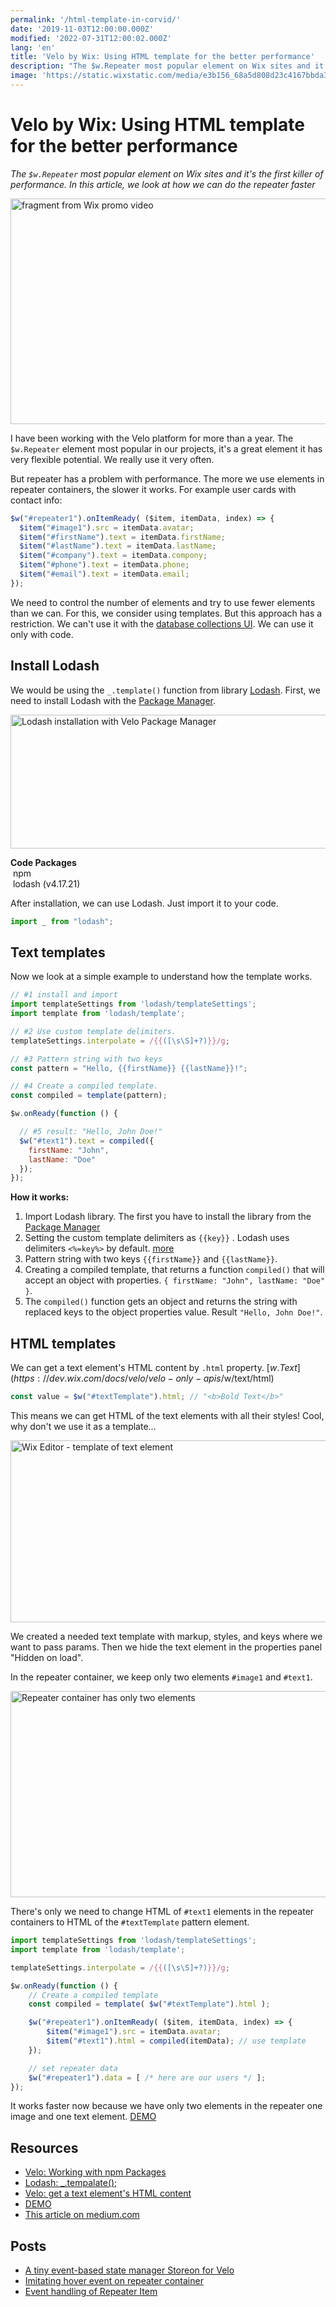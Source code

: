 ```yaml
---
permalink: '/html-template-in-corvid/'
date: '2019-11-03T12:00:00.000Z'
modified: '2022-07-31T12:00:02.000Z'
lang: 'en'
title: 'Velo by Wix: Using HTML template for the better performance'
description: "The $w.Repeater most popular element on Wix sites and it's the first killer of performance. In this article, we look at how we can do the repeater faster"
image: 'https://static.wixstatic.com/media/e3b156_68a5d808d23c4167bbda3f55e72726e9~mv2.jpg'
---
```


# Velo by Wix: Using HTML template for the better performance

*The `$w.Repeater` most popular element on Wix sites and it's the first killer of performance. In this article, we look at how we can do the repeater faster*

<img
  src="https://static.wixstatic.com/media/e3b156_68a5d808d23c4167bbda3f55e72726e9~mv2.jpg"
  alt="fragment from Wix promo video"
  width="800"
  height="361"
/>

I have been working with the Velo platform for more than a year. The `$w.Repeater` element most popular in our projects, it's a great element it has very flexible potential. We really use it very often.

But repeater has a problem with performance. The more we use elements in repeater containers, the slower it works. For example user cards with contact info:

```js
$w("#repeater1").onItemReady( ($item, itemData, index) => {
  $item("#image1").src = itemData.avatar;
  $item("#firstName").text = itemData.firstName;
  $item("#lastName").text = itemData.lastName;
  $item("#company").text = itemData.compony;
  $item("#phone").text = itemData.phone;
  $item("#email").text = itemData.email;
});
```

We need to control the number of elements and try to use fewer elements than we can. For this, we consider using templates. But this approach has a restriction. We can't use it with the [database collections UI](https://dev.wix.com/docs/develop-websites/articles/databases/wix-data/data-api/working-with-wix-data). We can use it only with code.

## Install Lodash

We would be using the `_.template()` function from library [Lodash](https://lodash.com/docs/4.17.15#template). First, we need to install Lodash with the [Package Manager](https://dev.wix.com/docs/develop-websites/articles/coding-with-velo/packages/work-with-npm-packages-in-the-editor).

<img
  src="https://static.wixstatic.com/media/e3b156_fbb231d5ad4c4ed7a2abcd8c9e815e72~mv2.png"
  alt="Lodash installation with Velo Package Manager"
  width="948"
  height="214"
  loading="lazy"
/>

<div class="filetree" role="img" aria-label="package manager sidebar">
  <div class="filetree_tab filetree_row">
    <strong>Code Packages</strong>
  </div>
  <div class="filetree_title filetree_row">
    <img src="/assets/images/i/open.svg" alt=""/>
    npm
  </div>
  <div class="filetree_tab filetree_row">
    <img src="/assets/images/i/npm.svg" alt=""/>
    lodash (v4.17.21)
  </div>
</div>

After installation, we can use Lodash. Just import it to your code.

```js
import _ from "lodash";
```

## Text templates

Now we look at a simple example to understand how the template works.

```js
// #1 install and import
import templateSettings from 'lodash/templateSettings';
import template from 'lodash/template';

// #2 Use custom template delimiters.
templateSettings.interpolate = /{{([\s\S]+?)}}/g;

// #3 Pattern string with two keys
const pattern = "Hello, {{firstName}} {{lastName}}!";

// #4 Create a compiled template.
const compiled = template(pattern);

$w.onReady(function () {

  // #5 result: "Hello, John Doe!"
  $w("#text1").text = compiled({
    firstName: "John",
    lastName: "Doe"
  });
});
```

**How it works:**

1. Import Lodash library. The first you have to install the library from the [Package Manager](https://dev.wix.com/docs/develop-websites/articles/coding-with-velo/packages/work-with-npm-packages-in-the-editor)
2. Setting the custom template delimiters as `{{key}}` . Lodash uses delimiters `<%=key%>` by default. [more](https://lodash.com/docs/4.17.15#template)
3. Pattern string with two keys `{{firstName}}` and `{{lastName}}`.
4. Creating a compiled template, that returns a function `compiled()` that will accept an object with properties. `{ firstName: "John", lastName: "Doe" }`.
5. The `compiled()` function gets an object and returns the string with replaced keys to the object properties value. Result `"Hello, John Doe!"`.

## HTML templates

We can get a text element's HTML content by `.html` property. [$w.Text](https://dev.wix.com/docs/velo/velo-only-apis/$w/text/html)

```js
const value = $w("#textTemplate").html; // "<b>Bold Text</b>"
```

This means we can get HTML of the text elements with all their styles! Cool, why don't we use it as a template…

<img
  src="https://static.wixstatic.com/media/e3b156_f1ce214c51584716a67de08242b459c4~mv2.png"
  alt="Wix Editor - template of text element"
  width="680"
  height="291"
  loading="lazy"
/>

We created a needed text template with markup, styles, and keys where we want to pass params. Then we hide the text element in the properties panel "Hidden on load".

In the repeater container, we keep only two elements `#image1` and `#text1`.

<img
  src="https://static.wixstatic.com/media/e3b156_702b764780a947cbb00f7d179e4cf58e~mv2.png"
  alt="Repeater container has only two elements"
  width="680"
  height="330"
  loading="lazy"
/>

There's only we need to change HTML of `#text1` elements in the repeater containers to HTML of the `#textTemplate` pattern element.

```js
import templateSettings from 'lodash/templateSettings';
import template from 'lodash/template';

templateSettings.interpolate = /{{([\s\S]+?)}}/g;

$w.onReady(function () {
    // Create a compiled template
    const compiled = template( $w("#textTemplate").html );

    $w("#repeater1").onItemReady( ($item, itemData, index) => {
        $item("#image1").src = itemData.avatar;
        $item("#text1").html = compiled(itemData); // use template
    });

    // set repeater data
    $w("#repeater1").data = [ /* here are our users */ ];
});
```

It works faster now because we have only two elements in the repeater one image and one text element. [DEMO](https://shoonia.wixsite.com/blog/html-template-in-corvid)

## Resources

- [Velo: Working with npm Packages](https://dev.wix.com/docs/develop-websites/articles/coding-with-velo/packages/work-with-npm-packages-in-the-editor)
- [Lodash: _.tempalate();](https://lodash.com/docs/4.17.15#template)
- [Velo: get a text element's HTML content](https://dev.wix.com/docs/velo/velo-only-apis/$w/text/html)
- [DEMO](https://shoonia.wixsite.com/blog/html-template-in-corvid)
- [This article on medium.com](https://medium.com/@shoonia/corvid-by-wix-using-html-template-to-the-better-performance-27ec5a18042e)

## Posts

- [A tiny event-based state manager Storeon for Velo](/corvid-storeon/)
- [Imitating hover event on repeater container](/corvid-imitate-hover-event/)
- [Event handling of Repeater Item](/event-handling-of-repeater-item/)
